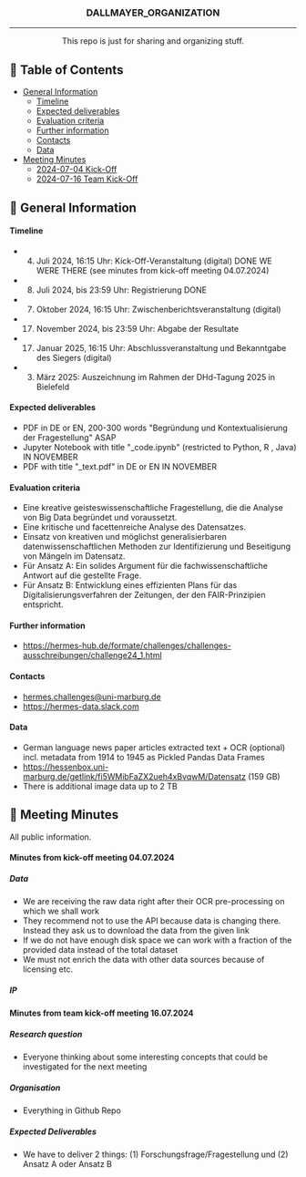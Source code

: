 <h3 align="center">DALLMAYER_ORGANIZATION</h3>

---

<p align="center"> This repo is just for sharing and organizing stuff.
    <br> 
</p>

## 📝 Table of Contents
* [General Information](#1)
  * [Timeline](#1.1)
  * [Expected deliverables](#1.2)
  * [Evaluation criteria](#1.3)
  * [Further information](#1.4)
  * [Contacts](#1.5)
  * [Data](#1.6)
* [Meeting Minutes](#2)
  * [2024-07-04 Kick-Off](#2.1)
  * [2024-07-16 Team Kick-Off](#2.2)

## 🧐 General Information <a name = "1"></a>

#### Timeline <a name = "1.1"></a>
- 4. Juli 2024, 16:15 Uhr: Kick-Off-Veranstaltung (digital) DONE WE WERE THERE (see minutes from kick-off meeting 04.07.2024)
- 8. Juli 2024, bis 23:59 Uhr: Registrierung DONE
- 7. Oktober 2024, 16:15 Uhr: Zwischenberichtsveranstaltung (digital)
- 17. November 2024, bis 23:59 Uhr: Abgabe der Resultate
- 17. Januar 2025, 16:15 Uhr: Abschlussveranstaltung und Bekanntgabe des Siegers (digital)
- 3. März 2025: Auszeichnung im Rahmen der DHd-Tagung 2025 in Bielefeld

#### Expected deliverables <a name = "1.2"></a>
- PDF in DE or EN, 200-300 words "Begründung und Kontextualisierung der Fragestellung" ASAP
- Jupyter Notebook with title "_code.ipynb" (restricted to Python, R , Java) IN NOVEMBER
- PDF with title "_text.pdf" in DE or EN IN NOVEMBER

#### Evaluation criteria <a name = "1.3"></a>
- Eine kreative geisteswissenschaftliche Fragestellung, die die Analyse von Big Data begründet und voraussetzt.
- Eine kritische und facettenreiche Analyse des Datensatzes.
- Einsatz von kreativen und möglichst generalisierbaren datenwissenschaftlichen Methoden zur Identifizierung und Beseitigung von Mängeln im Datensatz.
- Für Ansatz A: Ein solides Argument für die fachwissenschaftliche Antwort auf die gestellte Frage.
- Für Ansatz B: Entwicklung eines effizienten Plans für das Digitalisierungsverfahren der Zeitungen, der den FAIR-Prinzipien entspricht.
  
#### Further information <a name = "1.4"></a>
- https://hermes-hub.de/formate/challenges/challenges-ausschreibungen/challenge24_1.html

#### Contacts <a name = "1.5"></a>
- hermes.challenges@uni-marburg.de
- https://hermes-data.slack.com

#### Data <a name = "1.6"></a>
- German language news paper articles extracted text + OCR (optional) incl. metadata from 1914 to 1945 as Pickled Pandas Data Frames
- https://hessenbox.uni-marburg.de/getlink/fi5WMibFaZX2ueh4xBvqwM/Datensatz (159 GB)
- There is additional image data up to 2 TB

## 🧐 Meeting Minutes <a name = "2"></a>
All public information.
#### Minutes from kick-off meeting 04.07.2024 <a name = "2.1"></a>
##### Data <a name = "2.1.1"></a>
- We are receiving the raw data right after their OCR pre-processing on which we shall work
- They recommend not to use the API because data is changing there. Instead they ask us to download the data from the given link
- If we do not have enough disk space we can work with a fraction of the provided data instead of the total dataset
- We must not enrich the data with other data sources because of licensing etc.

##### IP <a name = "2.1.2"></a>

#### Minutes from team kick-off meeting 16.07.2024 <a name = "2.2"></a>
##### Research question <a name = "2.2.1"></a>
- Everyone thinking about some interesting concepts that could be investigated for the next meeting

##### Organisation <a name = "2.2.2"></a>
- Everything in Github Repo

##### Expected Deliverables <a name = "2.2.3"></a>
- We have to deliver 2 things: (1) Forschungsfrage/Fragestellung und (2) Ansatz A oder Ansatz B
